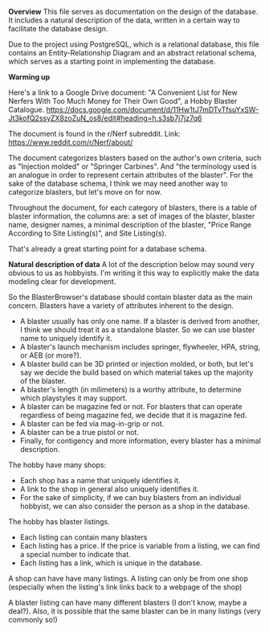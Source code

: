 **Overview**
This file serves as documentation on the design of the database. It includes a natural description of the data, written in a certain way to facilitate the database design.

Due to the project using PostgreSQL, which is a relational database, this file contains an Entity-Relationship Diagram and an abstract relational schema, which serves as a starting point in implementing the database.

**Warming up**

Here's a link to a Google Drive document: "A Convenient List for New Nerfers With Too Much Money for Their Own Good", a Hobby Blaster Catalogue.
https://docs.google.com/document/d/11Hw1tJ7mDTvTfsuYxSW-Jt3kofQ2ssyZX8zoZuN_os8/edit#heading=h.s3sb7j7jz7q6

The document is found in the r/Nerf subreddit. Link: 
https://www.reddit.com/r/Nerf/about/

The document categorizes blasters based on the author's own criteria, such as "Injection molded" or "Springer Carbines". 
And "the terminology used is an analogue in order to represent certain attributes of the blaster". For the sake of the database schema, I think we may need another way to categorize blasters, but let's move on for now.

Throughout the document, for each category of blasters, there is a table of blaster information, the columns are: a set of images of the blaster, blaster name, designer names, a minimal description of the blaster, "Price Range According to Site Listing(s)", and Site Listing(s).

That's already a great starting point for a database schema.

**Natural description of data**
A lot of the description below may sound very obvious to us as hobbyists. I'm writing it this way to explicitly make the data modeling clear for development.

So the BlasterBrowser's database should contain blaster data as the main concern. Blasters have a variety of attributes inherent to the design. 
- A blaster usually has only one name. If a blaster is derived from another, I think we should treat it as a standalone blaster. So we can use blaster name to uniquely identify it.
- A blaster's launch mechanism includes springer, flywheeler, HPA, string, or AEB (or more?).
- A blaster build can be 3D printed or injection molded, or both, but let's say we decide the build based on which material takes up the majority of the blaster.
- A blaster's length (in milimeters) is a worthy attribute, to determine which playstyles it may support.
- A blaster can be magazine fed or not. For blasters that can operate regardless of being magazine fed, we decide that it is magazine fed.
- A blaster can be fed via mag-in-grip or not.
- A blaster can be a true pistol or not.
- Finally, for contigency and more information, every blaster has a minimal description.

The hobby have many shops:
- Each shop has a name that uniquely identifies it.
- A link to the shop in general also uniquely identifies it.
- For the sake of simplicity, if we can buy blasters from an individual hobbyist, we can also consider the person as a shop in the database.

The hobby has blaster listings. 
- Each listing can contain many blasters
- Each listing has a price. If the price is variable from a listing, we can find a special number to indicate that.
- Each listing has a link, which is unique in the database.

A shop can have have many listings. 
A listing can only be from one shop (especially when the listing's link links back to a webpage of the shop)

A blaster listing can have many different blasters (I don't know, maybe a deal?). Also, it is possible that the same blaster can be in many listings (very commonly so!)




